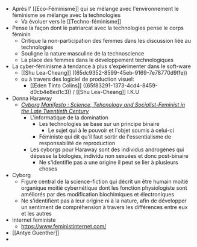 - Après l' [[Eco-Féminisme]] qui se mélange avec l'environnement le féminisme se mélange avec la technologies
	- Va évoluer vers le [[Techno-féminisme]]
- Pense la façon dont le patriarcat avec la technologies pense le corps féminin
	- Critique la non-participation des femmes dans les discussion liée au technologies
	- Souligne la nature masculine de la technoscience
	- La place des femmes dans le développement technologiques
- La cyber-féminisme à tendance à plus s'expérimenter dans le soft-ware
	- [[Shu Lea-Cheang]] ((65dc9352-8599-45eb-9169-7e78770d9ffe))
	- ou à travers des logiciel de production visuel:
		- [[Eden Tinto Colins]] ((65f83291-1373-4cd4-8459-d0cb4e8ed1c3)) / [[Shu Lea-Cheang]] I.K.U
- Donna Haraway
	- [*Cyborg Manifesto : Science, Tehcnology and Socialist-Feminist in the Late Twentieth Century*](https://www.sfu.ca/~decaste/OISE/page2/files/HarawayCyborg.pdf)
		- L'informatique de la domination
			- Les technologies se base sur un principe binaire
				- Le sujet qui à le pouvoir et l'objet soumis à celui-ci
			- Féministe qui dit qu'il faut sortir de l'essentialisme de responsabilité de reproduction
		- Les cyborgs pour Haraway sont des individus androgènes qui dépasse la biologies, individu non sexuées et donc post-binaire
			- Ne s'identifie pas a une origine il peut se lier à plusieurs choses
- Cyborg
	- Figure central de la science-fiction qui décrit un être humain moitié organique moitié cybernétique dont les fonction physiologiste sont améliorés par des modification biochimiques et électroniques
	- Ne s'identifient pas à leur origine ni à la nature, afin de développer un sentiment de compréhension à travers les différences entre eux et les autres
- Internet feministe
	- https://www.feministinternet.com/
- [[Antye Guenther]]
-